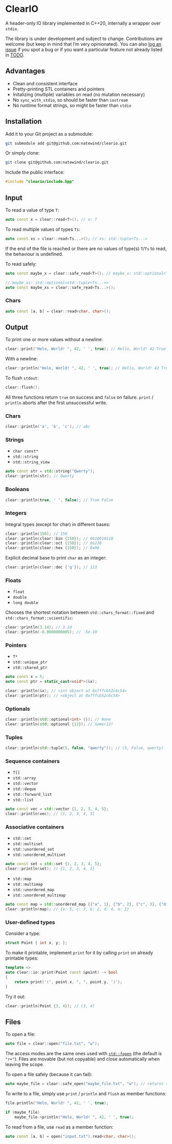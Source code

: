 # ClearIO

A header-only IO library implemented in C++20, internally a wrapper over `stdio`.

The library is under development and subject to change. Contributions are welcome (but keep in mind that I’m very opinionated). You can also [log an issue](https://github.com/natewind/cleario/issues) if you spot a bug or if you want a particular feature not already listed in [TODO](https://github.com/natewind/cleario/blob/master/TODO.md).

## Advantages

* Clean and consistent interface
* Pretty-printing STL containers and pointers
* Initalizing (multiple) variables on read (no mutation necessary)
* No `sync_with_stdio`, so should be faster than `iostream`
* No runtime format strings, so might be faster than `stdio`

## Installation

Add it to your Git project as a submodule:

```bash
git submodule add git@github.com:natewind/cleario.git
```

Or simply clone:

```bash
git clone git@github.com:natewind/cleario.git
```

Include the public interface:

```cpp
#include "cleario/include.hpp"
```

## Input

To read a value of type `T`:

```cpp
auto const x = clear::read<T>(); // x: T
```

To read multiple values of types `Ts`:

```cpp
auto const xs = clear::read<Ts...>(); // xs: std::tuple<Ts...>
```

If the end of the file is reached or there are no values of type(s) `T`/`Ts` to read, the behaviour is undefined.

To read safely:

```cpp
auto const maybe_x = clear::safe_read<T>(); // maybe_x: std::optional<T>

// maybe_xs: std::optional<std::tuple<Ts...>>
auto const maybe_xs = clear::safe_read<Ts...>();
```

### Chars

```cpp
auto const [a, b] = clear::read<char, char>();
```

## Output

To print one or more values without a newline:

```cpp
clear::print("Helo, World! ", 42, ' ', true); // Hello, World! 42 True
```

With a newline:

```cpp
clear::println("Helo, World! ", 42, ' ', true); // Hello, World! 42 True
```

To flush `stdout`:

```cpp
clear::flush();
```

All three functions return `true` on success and `false` on failure. `print` / `println` aborts after the first unsuccessful write.

### Chars

```cpp
clear::println('a', 'b', 'c'); // abc
```

### Strings

* `char const*`
* `std::string`
* `std::string_view`

```cpp
auto const str = std::string("Qwerty");
clear::println(str); // Qwerty
```

### Booleans

```cpp
clear::println(true, ' ', false); // True False
```

### Integers

Integral types (except for char) in different bases:

```cpp
clear::println(150); // 150
clear::println(clear::bin {150}); // 0b10010110
clear::println(clear::oct {150}); // 0o226
clear::println(clear::hex {150}); // 0x96
```

Explicit decimal base to print `char` as an integer:

```cpp
clear::println(clear::dec {'q'}); // 113
```

### Floats

* `float`
* `double`
* `long double`

Chooses the shortest notation between `std::chars_format::fixed` and `std::chars_format::scientific`:

```cpp
clear::println(3.14); // 3.14
clear::println(-0.0000000005); // -5e-10
```

### Pointers

* `T*`
* `std::unique_ptr`
* `std::shared_ptr`

```cpp
auto const x = 5;
auto const ptr = static_cast<void*>(&x);

clear::println(&x); // <int object at 0x7ffcb52c6c54>
clear::println(ptr); // <object at 0x7ffcb52c6c54>
```

### Optionals

```cpp
clear::println(std::optional<int> {}); // None
clear::println(std::optional {12}); // Some(12)
```

### Tuples

```cpp
clear::println(std::tuple(5, false, "qwerty")); // (5, False, qwerty)
```

### Sequence containers

* `T[]`
* `std::array`
* `std::vector`
* `std::deque`
* `std::forward_list`
* `std::list`

```cpp
auto const vec = std::vector {1, 2, 3, 4, 5};
clear::println(vec); // [1, 2, 3, 4, 5]
```

### Associative containers

* `std::set`
* `std::multiset`
* `std::unordered_set`
* `std::unordered_multiset`

```cpp
auto const set = std::set {1, 2, 3, 4, 5};
clear::println(set); // {1, 2, 3, 4, 5}
```

* `std::map`
* `std::multimap`
* `std::unordered_map`
* `std::unordered_multimap`

```cpp
auto const map = std::unordered_map {{"a", 1}, {"b", 2}, {"c", 3}, {"d", 4}, {"e", 5}};
clear::println(map); // {e: 5, c: 3, b: 2, d: 4, a: 1}
```

### User-defined types

Consider a type:

```cpp
struct Point { int x, y; };
```

To make it printable, implement `print` for it by calling `print` on already printable types:

```cpp
template <>
auto clear::io::print(Point const &point) -> bool
{
	return print('(', point.x, ", ", point.y, ')');
}
```

Try it out:

```cpp
clear::println(Point {3, 4}); // (3, 4)
```

## Files

To open a file:

```cpp
auto file = clear::open("file.txt", "w");
```

The access modes are the same ones used with [`std::fopen`](https://en.cppreference.com/w/cpp/io/c/fopen) (the default is `"r+"`). Files are movable (but not copyable) and close automatically when leaving the scope.

To open a file safely (because it can fail):

```cpp
auto maybe_file = clear::safe_open("maybe_file.txt", "w"); // returns std::optional
```

To write to a file, simply use `print` / `println` and `flush` as member functions:

```cpp
file.println("Helo, World! ", 42, ' ', true);

if (maybe_file)
	maybe_file->println("Helo, World! ", 42, ' ', true);
```

To read from a file, use `read` as a member function:

```cpp
auto const [a, b] = open("input.txt").read<char, char>();
```
